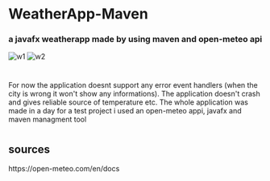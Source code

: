 # WeatherApp-Maven
<h3>a javafx weatherapp made by using maven and open-meteo api</h3>

![w1](https://github.com/Yuqoi/WeatherApp-Maven/assets/73469531/51018ca4-54c2-4321-a92e-3b3d687d880a)
![w2](https://github.com/Yuqoi/WeatherApp-Maven/assets/73469531/e6eb7cf0-a7d3-49ed-adc9-b72fda0c5199)
#
<p>For now the application doesnt support any error event handlers (when the city is wrong it won't show any informations). The application doesn't crash and gives reliable source of temperature etc. The whole application was made in a day for a test project i used an open-meteo appi, javafx and maven managment tool</p>

# <h2>sources</h2>
<link>https://open-meteo.com/en/docs</link>
